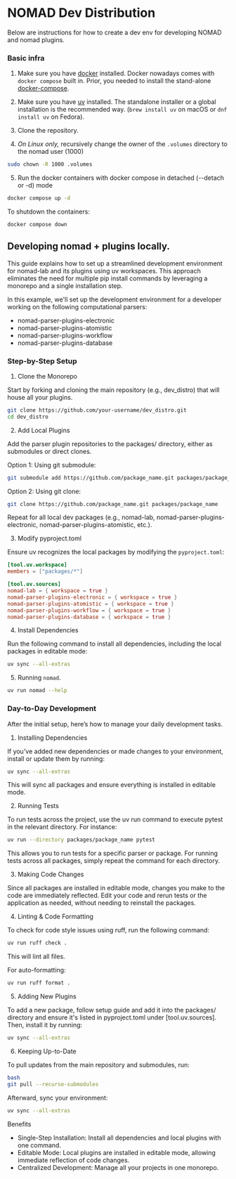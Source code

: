 # NOMAD Dev Distribution

Below are instructions for how to create a dev env for developing NOMAD and nomad plugins.

### Basic infra

1. Make sure you have [docker](https://docs.docker.com/engine/install/) installed.
   Docker nowadays comes with `docker compose` built in. Prior, you needed to
   install the stand-alone [docker-compose](https://docs.docker.com/compose/install/).

2. Make sure you have [uv](https://docs.astral.sh/uv/getting-started/installation/) installed.
   The standalone installer or a global installation is the recommended way.
   (`brew install uv` on macOS or `dnf install uv` on Fedora).

3. Clone the repository.

4. _On Linux only,_ recursively change the owner of the `.volumes` directory to the nomad user (1000)

```sh
sudo chown -R 1000 .volumes
```

5. Run the docker containers with docker compose in detached (--detach or -d) mode

```sh
docker compose up -d
```

To shutdown the containers:

```sh
docker compose down
```

## Developing nomad + plugins locally.

This guide explains how to set up a streamlined development environment for nomad-lab and its plugins using uv workspaces.
This approach eliminates the need for multiple pip install commands by leveraging a monorepo and a single installation step.

In this example, we'll set up the development environment for a developer working on the following computational parsers:

- nomad-parser-plugins-electronic
- nomad-parser-plugins-atomistic
- nomad-parser-plugins-workflow
- nomad-parser-plugins-database

### Step-by-Step Setup

1. Clone the Monorepo

Start by forking and cloning the main repository (e.g., dev_distro) that will house all your plugins.

```bash
git clone https://github.com/your-username/dev_distro.git
cd dev_distro
```

2. Add Local Plugins

Add the parser plugin repositories to the packages/ directory, either as submodules or direct clones.

Option 1: Using git submodule:

```bash
git submodule add https://github.com/package_name.git packages/package_name
```

Option 2: Using git clone:

```bash
git clone https://github.com/package_name.git packages/package_name
```

Repeat for all local dev packages (e.g., nomad-lab, nomad-parser-plugins-electronic, nomad-parser-plugins-atomistic, etc.).

3. Modify pyproject.toml

Ensure uv recognizes the local packages by modifying the `pyproject.toml`:

```toml
[tool.uv.workspace]
members = ["packages/*"]

[tool.uv.sources]
nomad-lab = { workspace = true }
nomad-parser-plugins-electronic = { workspace = true }
nomad-parser-plugins-atomistic = { workspace = true }
nomad-parser-plugins-workflow = { workspace = true }
nomad-parser-plugins-database = { workspace = true }
```

4. Install Dependencies

Run the following command to install all dependencies, including the local packages in editable mode:

```bash
uv sync --all-extras
```

5. Running `nomad`.

```bash
uv run nomad --help
```

### Day-to-Day Development

After the initial setup, here’s how to manage your daily development tasks.

1. Installing Dependencies

If you've added new dependencies or made changes to your environment, install or update them by running:

```bash
uv sync --all-extras
```

This will sync all packages and ensure everything is installed in editable mode.

2. Running Tests

To run tests across the project, use the uv run command to execute pytest in the relevant directory. For instance:

```bash
uv run --directory packages/package_name pytest
```

This allows you to run tests for a specific parser or package. For running tests across all packages, simply repeat the command for each directory.

3. Making Code Changes

Since all packages are installed in editable mode, changes you make to the code are immediately reflected. Edit your code and rerun tests or the application as needed, without needing to reinstall the packages.

4. Linting & Code Formatting

To check for code style issues using ruff, run the following command:

```bash
uv run ruff check .
```

This will lint all files.

For auto-formatting:

```bash
uv run ruff format .
```

5. Adding New Plugins

To add a new package, follow setup guide and add it into the packages/ directory and ensure it's listed in pyproject.toml under [tool.uv.sources]. Then, install it by running:

```bash
uv sync --all-extras
```

6. Keeping Up-to-Date

To pull updates from the main repository and submodules, run:

```bash
bash
git pull --recurse-submodules
```

Afterward, sync your environment:

```bash
uv sync --all-extras
```

Benefits

- Single-Step Installation: Install all dependencies and local plugins with one command.
- Editable Mode: Local plugins are installed in editable mode, allowing immediate reflection of code changes.
- Centralized Development: Manage all your projects in one monorepo.

